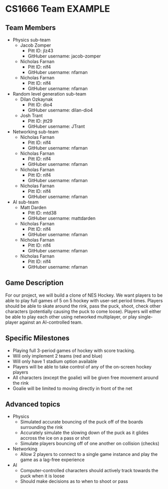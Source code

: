 # CS1666 Team EXAMPLE

## Team Members
* Physics sub-team
	* Jacob Zomper
		* Pitt ID: jlz43
		* GitHuber username: jacob-zomper
	* Nicholas Farnan
		* Pitt ID: nlf4
		* GitHuber username: nfarnan
	* Nicholas Farnan
		* Pitt ID: nlf4
		* GitHuber username: nfarnan
* Random level generation sub-team
	* Dilan Ozkaynak
		* Pitt ID: dio4
		* GitHuber username: dilan-dio4
	* Josh Trant
		* Pitt ID: jtt29
		* GitHuber username: JTrant
* Networking sub-team
	* Nicholas Farnan
		* Pitt ID: nlf4
		* GitHuber username: nfarnan
	* Nicholas Farnan
		* Pitt ID: nlf4
		* GitHuber username: nfarnan
	* Nicholas Farnan
		* Pitt ID: nlf4
		* GitHuber username: nfarnan
	* Nicholas Farnan
		* Pitt ID: nlf4
		* GitHuber username: nfarnan
* AI sub-team
	* Matt Darden
		* Pitt ID: mtd38
		* GitHuber username: mattdarden
	* Nicholas Farnan
		* Pitt ID: nlf4
		* GitHuber username: nfarnan
	* Nicholas Farnan
		* Pitt ID: nlf4
		* GitHuber username: nfarnan
	* Nicholas Farnan
		* Pitt ID: nlf4
		* GitHuber username: nfarnan

## Game Description

For our project, we will build a clone of NES Hockey. We want players to be able
to play full games of 5 on 5 hockey with user-set period times. Players should be able
to skate around the rink, pass the puck, shoot, check other characters (potentially
causing the puck to come loose). Players will either be able to play each other
using networked multiplayer, or play single-player against an AI-controlled team.


## Specific Milestones

* Playing full 3-period games of hockey with score tracking.
* Will only implement 2 teams (red and blue)
* Will only have 1 stadium option available
* Players will be able to take control of any of the on-screen hockey players
* All characters (except the goalie) will be given free movement around the rink
* Goalie will be limited to moving directly in front of the net

## Advanced topics

* Physics
	* Simulated accurate bouncing of the puck off of the boards surrounding the rink
	* Accurately simulate the slowing down of the puck as it glides accross the ice on a pass or shot
	* Simulate players bouncing off of one another on collision (checks)
* Networking
	* Allow 2 players to connect to a single game instance and play the game as a lag-free experience
* AI
	* Computer-controlled characters should actively track towards the puck when it is loose
	* Should make decisions as to when to shoot or pass
